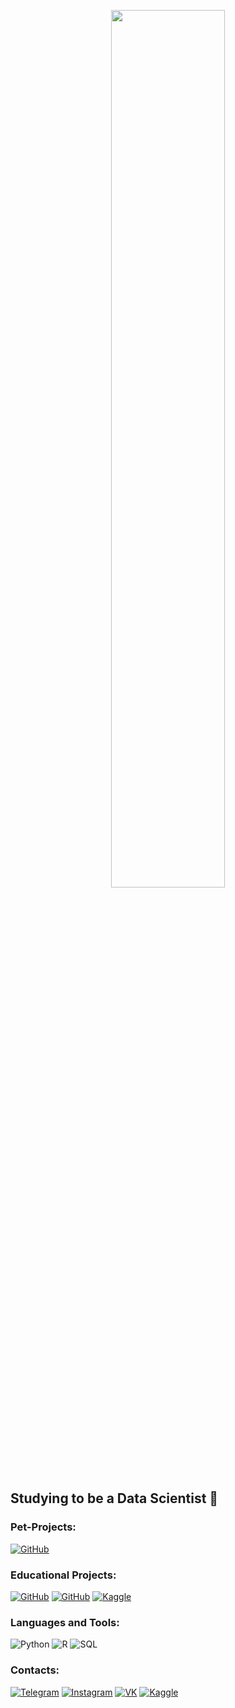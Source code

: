 <p align="center"><a href="https://www.youtube.com/watch?v=dQw4w9WgXcQ"><img width="60%" src="https://c.tenor.com/q9s_XmoedE8AAAAi/piske-usagi.gif" /></a></p>

## Studying to be a Data Scientist 🤔

### Pet-Projects:
[![GitHub](https://img.shields.io/badge/-Population's_prediction-090909?style=for-the-badge&logo=github&logoColor=097CDB)](https://github.com/aeabramov/population_prediction/)

### Educational Projects:
[![GitHub](https://img.shields.io/badge/-Analysis_of_data_on_applicants-090909?style=for-the-badge&logo=github&logoColor=097CDB)](https://github.com/aeabramov/hh_cleardata)
[![GitHub](https://img.shields.io/badge/-Time_series-090909?style=for-the-badge&logo=github&logoColor=097CDB)](https://github.com/aeabramov/favorita)
[![Kaggle](https://img.shields.io/badge/-Price's_predicion-090909?style=for-the-badge&logo=kaggle&logoColor=097CDB)](https://www.kaggle.com/aeabramov/booking-reviews-pedict-aeabramov/)

### Languages and Tools:
![Python](https://img.shields.io/badge/-Python-090909?style=for-the-badge&logo=python&logoColor=47C5FB)
![R](https://img.shields.io/badge/-R-090909?style=for-the-badge&logo=r&logoColor=097CDB)
![SQL](https://img.shields.io/badge/-mysql-090909?style=for-the-badge&logo=mysql&logoColor=097CDB)

### Contacts:
[![Telegram](https://img.shields.io/badge/-Telegram-090909?style=for-the-badge&logo=telegram&logoColor=27A0D9)](https://t.me/andrey_abramov)
[![Instagram](https://img.shields.io/badge/-Instagram-090909?style=for-the-badge&logo=instagram&logoColor=B4068E)](https://www.instagram.com/aeabramov)
[![VK](https://img.shields.io/badge/-VK-090909?style=for-the-badge&logo=Vk&logoColor=4F7DB3)](https://vk.com/aeabramov)
[![Kaggle](https://img.shields.io/badge/-Kaggle-090909?style=for-the-badge&logo=kaggle&logoColor=4F7DB3)](https://www.kaggle.com/aeabramov)

